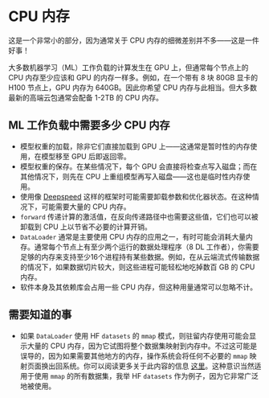 # CPU 内存

这是一个非常小的部分，因为通常关于 CPU 内存的细微差别并不多——这是一件好事！

大多数机器学习（ML）工作负载的计算发生在 GPU 上，但通常每个节点上的 CPU 内存至少应该和 GPU 的内存一样多。例如，在一个带有 8 块 80GB 显卡的 H100 节点上，GPU 内存为 640GB。因此你希望 CPU 内存与此相当。但大多数最新的高端云包通常会配备 1-2TB 的 CPU 内存。

## ML 工作负载中需要多少 CPU 内存

- 模型权重的加载，除非它们直接加载到 GPU 上——这通常是暂时性的内存使用，在模型移至 GPU 后即返回零。
- 模型权重的保存。在某些情况下，每个 GPU 会直接将检查点写入磁盘；而在其他情况下，则先在 CPU 上重组模型再写入磁盘——这也是临时性内存使用。
- 使用像 [Deepspeed](https://www.deepspeed.ai/tutorials/zero-offload/) 这样的框架时可能需要卸载参数和优化器状态。在这种情况下，可能需要大量的 CPU 内存。
- `forward` 传递计算的激活值，在反向传递路径中也需要这些值，它们也可以被卸载到 CPU 上以节省不必要的计算开销。
- `DataLoader` 通常是主要使用 CPU 内存的应用之一，有时可能会消耗大量内存。通常每个节点上有至少两个运行的数据处理程序（8 DL 工作者），你需要足够的内存来支持至少16个进程持有某些数据。例如，在从云端流式传输数据的情况下，如果数据切片较大，则这些进程可能轻松地吃掉数百 GB 的 CPU 内存。
- 软件本身及其依赖库会占用一些 CPU 内存，但这种用量通常可以忽略不计。

## 需要知道的事

- 如果 `DataLoader` 使用 HF `datasets` 的 `mmap` 模式，则驻留内存使用可能会显示大量的 CPU 内存，因为它试图将整个数据集映射到内存中。不过这可能是误导的，因为如果需要其他地方的内存，操作系统会将任何不必要的 `mmap` 映射页面换出回系统。你可以阅读更多关于此内容的信息 [这里](https://stasosphere.com/entrepreneur-being/301-mmap-memory-leak-investigation/)。这种意识当然适用于使用 `mmap` 的所有数据集，我举 HF `datasets` 作为例子，因为它非常广泛地被使用。